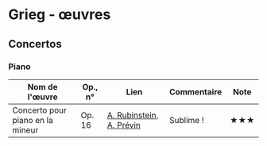 # Grieg - œuvres 

<!-- |Nom de l'œuvre| Op., n° | Lien | Commentaire | Note|
|--------------|---------|------|-------------|-----|
|              |         | [Interprète](youtube)|   |  ★| -->

<!-- ## Symphonies -->

## Concertos
### Piano

|Nom de l'œuvre| Op., n° | Lien | Commentaire | Note|
|--------------|---------|------|-------------|-----|
|Concerto pour piano en la mineur|Op. 16| [A. Rubinstein, A. Prévin](https://youtu.be/I1Yoyz6_Los)|Sublime !|★★★|

<!-- ### Violon -->
<!-- ### Violoncelle -->
<!-- ### Clarinette -->


<!-- ## Instrument seul -->
<!-- ### Piano -->
<!-- ### Orgue -->
<!-- ### Violon -->
<!-- ### Violoncelle -->

<!-- ## Messes -->
<!-- ## Requiems -->
